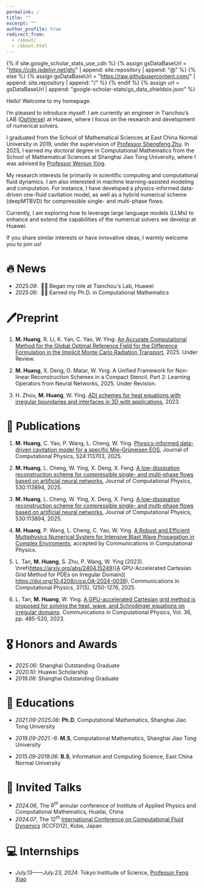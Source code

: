 ```yaml
---
permalink: /
title: ""
excerpt: ""
author_profile: true
redirect_from:
  - /about/
  - /about.html
---
```


{% if site.google_scholar_stats_use_cdn %}
{% assign gsDataBaseUrl = "https://cdn.jsdelivr.net/gh/" | append: site.repository | append: "@" %}
{% else %}
{% assign gsDataBaseUrl = "https://raw.githubusercontent.com/" | append: site.repository | append: "/" %}
{% endif %}
{% assign url = gsDataBaseUrl | append: "google-scholar-stats/gs_data_shieldsio.json" %}

<span class='anchor' id='about-me'></span>

Hello! Welcome to my homepage.

I’m pleased to introduce myself. I am currently an engineer in Tianchou’s LAB ([OptVerse](https://www.huaweicloud.com/product/optverse.html)) at Huawei, where I focus on the research and development of numerical solvers.

I graduated from the School of Mathematical Sciences at East China Normal University in 2019, under the supervision of [Professor Shengfeng Zhu](https://math.ecnu.edu.cn/~sfzhu/intro_c.html?language=1&id=177). In 2025, I earned my doctoral degree in Computational Mathematics from the School of Mathematical Sciences at Shanghai Jiao Tong University, where I was advised by [Professor Wenjun Ying](https://math.sjtu.edu.cn/faculty/wying/).

My research interests lie primarily in scientific computing and computational fluid dynamics. I am also interested in machine learning-assisted modeling and computation. For instance, I have developed a physics-informed data-driven one-fluid cavitation model, as well as a hybrid numerical scheme (deepMTBVD) for compressible single- and multi-phase flows.

Currently, I am exploring how to leverage large language models (LLMs) to enhance and extend the capabilities of the numerical solvers we develop at Huawei.

If you share similar interests or have innovative ideas, I warmly welcome you to join us!

# 🔥 News
- *2025.09*: &nbsp;🎉🎉 Began my role at Tianchou's Lab, Huawei
- *2025.06*: &nbsp;🎉🎉 Earned my Ph.D. in Computational Mathematics

# 🖊️Preprint
1. **M. Huang**, R. Li, K. Yan, C. Yao, W. Ying. [An Accurate Computational Method for the Global Optimal Reference Field for the Difference Formulation in the Implicit Monte Carlo Radiation Transport](https://arxiv.org/abs/2411.02407), 2025. Under Review.

2. **M. Huang**, X. Deng, O. Matar, W. Ying. A Unified Framework for Non-linear Reconstruction Schemes in a Compact Stencil. Part 2: Learning Operators from Neural Networks, 2025. Under Revision.

3. H. Zhou, **M. Huang**, W. Ying. [ADI schemes for heat equations with irregular boundaries and interfaces in 3D with applications](https://arxiv.org/abs/2309.00979), 2023.

# 📝 Publications

1. **M. Huang**, C. Yao, P. Wang, L. Cheng, W. Ying. [Physics-informed data-driven cavitation model for a specific Mie–Grüneisen EOS](https://www.sciencedirect.com/science/article/pii/S0021999124009513), Journal of Computational Physics, 524:113703, 2025.

2. **M. Huang**,  L. Cheng, W. Ying, X. Deng, X. Feng. [A low-dissipation reconstruction scheme for compressible single- and multi-phase flows based on artificial neural networks](https://www.sciencedirect.com/science/article/pii/S0021999125001779), Journal of Computational Physics, 530:113894, 2025.

3. **M. Huang**,  L. Cheng, W. Ying, X. Deng, X. Feng. [A low-dissipation reconstruction scheme for compressible single- and multi-phase flows based on artificial neural networks](https://www.sciencedirect.com/science/article/pii/S0021999125001779), Journal of Computational Physics, 530:113894, 2025.

4. **M. Huang**, P. Wang, L. Cheng, C. Yao, W. Ying. [A Robust and Efficient Multiphysics Numerical System for Intensive Blast Wave Propagation in Complex Enviroments](https://arxiv.org/abs/2411.02407), accepted by Communications in Computational Physics.

5. L. Tan, **M. Huang**, S. Zhu, P. Wang, W. Ying (2023). \href{https://arxiv.org/abs/2404.15249}[A GPU-Accelerated Cartesian Grid Method for PDEs on Irregular Domain]( https://doi.org/10.4208/cicp.OA-2024-0039), Communications in Computational Physics, 37(5), 1250-1276, 2025.

6. L. Tan, **M. Huang**, W. Ying. [A GPU-accelerated Cartesian grid method is proposed for solving the heat, wave, and Schrodinger equations on irregular domains](https://www.global-sci.org/intro/article_detail/cicp/23390.html). Communications in Computational Physics, Vol. 36, pp. 485-520, 2023.

<!-- <div class='paper-box'><div class='paper-box-image'><div><div class="badge">CVPR 2016</div><img src='images/500x300.png' alt="sym" width="100%"></div></div> -->
<div class='paper-box-text' markdown="1">

<!-- [Deep Residual Learning for Image Recognition](https://openaccess.thecvf.com/content_cvpr_2016/papers/He_Deep_Residual_Learning_CVPR_2016_paper.pdf) -->

<!-- **Kaiming He**, Xiangyu Zhang, Shaoqing Ren, Jian Sun -->

<!-- [**Project**](https://scholar.google.com/citations?view_op=view_citation&hl=zh-CN&user=DhtAFkwAAAAJ&citation_for_view=DhtAFkwAAAAJ:ALROH1vI_8AC) <strong><span class='show_paper_citations' data='DhtAFkwAAAAJ:ALROH1vI_8AC'></span></strong>
- Lorem ipsum dolor sit amet, consectetur adipiscing elit. Vivamus ornare aliquet ipsum, ac tempus justo dapibus sit amet.
</div>
</div>

- [Lorem ipsum dolor sit amet, consectetur adipiscing elit. Vivamus ornare aliquet ipsum, ac tempus justo dapibus sit amet](https://github.com), A, B, C, **CVPR 2020** -->

# 🎖 Honors and Awards
- *2025.06*: Shanghai Outstanding Graduate
- *2020.10*: Huawei Scholarship
- *2019.06*: Shanghai Outstanding Graduate

# 📖 Educations

- *2021.09-2025.06*: **Ph.D**, Computational Mathematics, Shanghai Jiao Tong University

- *2019.09-2021.-6*: **M.S**,  Computational Mathematics, Shanghai Jiao Tong University

- *2015.09-2019.06*: **B.S**,  Information and Computing Science, East China Normal University


# 💬 Invited Talks
- *2024.06*, The $6^{th}$ annular conference of Institute of Applied Physics and Computational Mathematics, Huailai, China
- *2024.07*, The $12^{th}$ [International Conference on Computational Fluid Dynamics](https://www.iccfd.org/) (ICCFD12), Kobe, Japan

# 💻 Internships
- *July.13——July.23, 2024*: Tokyo Institude of Science, [Professor Feng Xiao](https://www.xiao.mech.e.titech.ac.jp/xiao-profile-new.html)